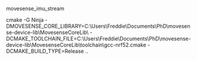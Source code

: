 movesense_imu_stream

cmake -G Ninja -DMOVESENSE_CORE_LIBRARY=C:\Users\Freddie\Documents\PhD\movesense-device-lib\MovesenseCoreLib\ -DCMAKE_TOOLCHAIN_FILE=C:\Users\Freddie\Documents\PhD\movesense-device-lib\MovesenseCoreLib\toolchain\gcc-nrf52.cmake -DCMAKE_BUILD_TYPE=Release .. 
